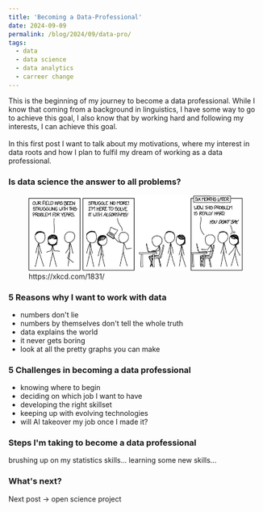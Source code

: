 ```yaml
---
title: 'Becoming a Data-Professional'
date: 2024-09-09
permalink: /blog/2024/09/data-pro/
tags:
  - data
  - data science
  - data analytics
  - carreer change
---
```


This is the beginning of my journey to become a data professional. While I know that coming from a background in linguistics, I have some way to go to achieve this goal, I also know that by working hard and following my interests, I can achieve this goal.<br><br>In this first post I want to talk about my motivations, where my interest in data roots and how I plan to fulfil my dream of working as a data professional.<br>
### Is data science the answer to all problems?
<figure>
  <img src='/images/here_to_help.png'>
  <figcaption>https://xkcd.com/1831/</figcaption>
</figure>

### 5 Reasons why I want to work with data
- numbers don't lie
- numbers by themselves don't tell the whole truth
- data explains the world
- it never gets boring
- look at all the pretty graphs you can make

### 5 Challenges in becoming a data professional
- knowing where to begin
- deciding on which job I want to have
- developing the right skillset
- keeping up with evolving technologies
- will AI takeover my job once I made it?

### Steps I'm taking to become a data professional
brushing up on my statistics skills...
learning some new skills...

### What's next?
Next post -> open science project
